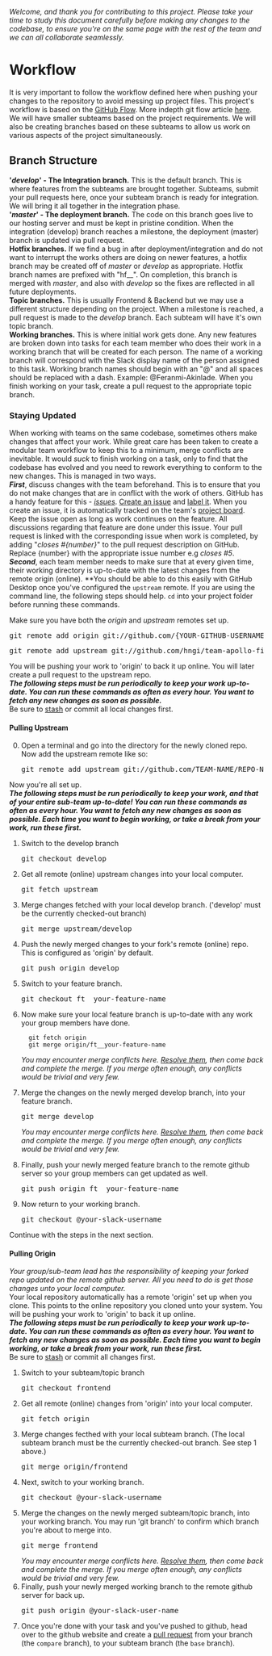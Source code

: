 *Welcome, and thank you for contributing to this project. Please take your time to study this document carefully before making any changes to the codebase, to ensure you're on the same page with the rest of the team and we can all collaborate seamlessly.*   

# Workflow
It is very important to follow the workflow defined here when pushing your changes to the repository to avoid messing up project files. This project's workflow is based on the [GitHub Flow](https://guides.github.com/introduction/flow/). More indepth git flow article [here](https://nvie.com/posts/a-successful-git-branching-model/).     
We will have smaller subteams based on the project requirements. We will also be creating branches based on these subteams to allow us work on various aspects of the project simultaneously.

## Branch Structure   
__'*develop*' - The Integration branch.__ This is the default branch. This is where features from the subteams are brought together. Subteams, submit your pull requests here, once your subteam branch is ready for integration. We will bring it all together in the integration phase.     
__'*master*' - The deployment branch.__ The code on this branch goes live to our hosting server and must be kept in pristine condition. When the integration (develop) branch reaches a milestone, the deployment (master) branch is updated via pull request.      
__Hotfix branches.__ If we find a bug in after deployment/integration and do not want to interrupt the works others are doing on newer features, a hotfix branch may be created off of *master* or *develop* as appropriate. Hotfix branch names are prefixed with "hf__". On completion, this branch is merged with *master*, and also with *develop* so the fixes are reflected in all future deployments.     
__Topic branches.__ This is usually Frontend & Backend but we may use a different structure depending on the project. When a milestone is reached, a pull request is made to the *develop* branch. Each subteam will have it's own topic branch.      
__Working branches.__ This is where initial work gets done. Any new features are broken down into tasks for each team member who does their work in a working branch that will be created for each person. The name of a working branch will correspond with the Slack display name of the person assigned to this task. Working branch names should begin with an "@" and all spaces should be replaced with a dash. Example: @Feranmi-Akinlade. When you finish working on your task, create a pull request to the appropriate topic branch.   

### Staying Updated
When working with teams on the same codebase, sometimes others make changes that affect your work. While great care has been taken to create a modular team workflow to keep this to a minimum, merge conflicts are inevitable. It would _suck_ to finish working on a task, only to find that the codebase has evolved and you need to rework everything to conform to the new changes. This is managed in two ways.       
__*First*__, discuss changes with the team beforehand. This is to ensure that you do not make changes that are in conflict with the work of others. GitHub has a handy feature for this - _[issues](https://help.github.com/en/articles/about-issues)_. [Create an issue](https://help.github.com/en/articles/creating-an-issue) and [label it](https://help.github.com/en/articles/applying-labels-to-issues-and-pull-requests). When you create an issue, it is automatically tracked on the team's [project board](https://help.github.com/en/articles/about-project-boards). Keep the issue open as long as work continues on the feature. All discussions regarding that feature are done under this issue. Your pull request is linked with the corresponding issue when work is completed, by adding "*closes #{number}*" to the pull request description on GitHub. Replace {number} with the appropriate issue number e.g _closes #5_.       
__*Second*__, each team member needs to make sure that at every given time, their working directory is up-to-date with the latest changes from the remote origin (online). **You should be able to do this easily with GitHub Desktop once you've configured the `upstream` remote. If you are using the command line, the following steps should help. `cd` into your project folder before running these commands.       

Make sure you have both the _origin_ and _upstream_ remotes set up.    
  <pre>git remote add origin git://github.com/{YOUR-GITHUB-USERNAME}/team-apollo-finance-tracker.git</pre>    
  <pre>git remote add upstream git://github.com/hngi/team-apollo-finance-tracker.git</pre>      
You will be pushing your work to 'origin' to back it up online. You will later create a pull request to the upstream repo.       
__*The following steps must be run periodically to keep your work up-to-date. You can run these commands as often as every hour. You want to fetch any new changes as soon as possible.*__       
Be sure to [stash](https://dev.to/neshaz/how-to-git-stash-your-work-the-correct-way-cna) 
or commit all local changes first.  

#### Pulling Upstream
0. Open a terminal and go into the directory for the newly cloned repo. Now add the upstream remote like so:        
    <pre>git remote add upstream git://github.com/TEAM-NAME/REPO-NAME.git</pre>    

Now you're all set up.       
__*The following steps must be run periodically to keep your work, and that of your entire sub-team up-to-date! You can run these commands as often as every hour. You want to fetch any new changes as soon as possible. Each time you want to begin working, or take a break from your work, run these first.*__

1. Switch to the develop branch        
    <pre>git checkout develop</pre>     
2. Get all remote (online) upstream changes into your local computer.        
    <pre>git fetch upstream</pre>     
3. Merge changes fetched with your local develop branch. ('develop' must be the currently checked-out branch)       
    <pre>git merge upstream/develop</pre>    
4. Push the newly merged changes to your fork's remote (online) repo. This is configured as 'origin' by default.    
    <pre>git push origin develop</pre>      

5. Switch to your feature branch.        
    <pre>git checkout ft__your-feature-name</pre>        
6. Now make sure your local feature branch is up-to-date with any work your group members have done.        
    ```
      git fetch origin       
      git merge origin/ft__your-feature-name
    ```
    *You may encounter merge conflicts here.
    [Resolve them](https://help.github.com/en/articles/resolving-a-merge-conflict-using-the-command-line),
    then come back and complete the merge. If you merge often enough, any conflicts would be trivial and very few.*

7. Merge the changes on the newly merged develop branch, into your feature branch.        
    <pre>git merge develop</pre>
    *You may encounter merge conflicts here.
    [Resolve them](https://help.github.com/en/articles/resolving-a-merge-conflict-using-the-command-line),
    then come back and complete the merge. If you merge often enough, any conflicts would be trivial and very few.*

8. Finally, push your newly merged feature branch to the remote github server so your group members can get updated as well.        
    <pre>git push origin ft__your-feature-name</pre>      
9. Now return to your working branch.        
    <pre>git checkout @your-slack-username</pre>      

Continue with the steps in the next section.

#### Pulling Origin
*Your group/sub-team lead has the responsibility of keeping your forked repo updated on the remote github server. All you need to do is get those changes unto your local computer.*       
Your local repository automatically has a remote 'origin' set up when you clone. This points to the online repository you cloned unto your system. You will be pushing your work to 'origin' to back it up online.       
__*The following steps must be run periodically to keep your work up-to-date. You can run these commands as often as every hour. You want to fetch any new changes as soon as possible. Each time you want to begin working, or take a break from your work, run these first.*__       
Be sure to 
[stash](https://dev.to/neshaz/how-to-git-stash-your-work-the-correct-way-cna) 
or commit all changes first.  

1. Switch to your subteam/topic branch        
    <pre>git checkout frontend</pre>          
2. Get all remote (online) changes from 'origin' into your local computer.        
    <pre>git fetch origin</pre>      
3. Merge changes fecthed with your local subteam branch. (The local subteam branch must be the currently checked-out branch. See step 1 above.)        
    <pre>git merge origin/frontend</pre>      
4. Next, switch to your working branch.        
    <pre>git checkout @your-slack-username</pre>      
5. Merge the changes on the newly merged subteam/topic branch, into your working branch. You may run 'git branch' to confirm which branch you're about to merge into.        
    <pre>git merge frontend</pre>
    *You may encounter merge conflicts here.
    [Resolve them](https://help.github.com/en/articles/resolving-a-merge-conflict-using-the-command-line),
    then come back and complete the merge. If you merge often enough, any conflicts would be trivial and very few.*       
6. Finally, push your newly merged working branch to the remote github server for back up.        
    <pre>git push origin @your-slack-user-name</pre>  
7. Once you're done with your task and you've pushed to github, head over to the github website and create a [pull request](https://help.github.com/en/articles/about-pull-requests) from your branch (the `compare` branch), to your subteam branch (the `base` branch).		    

